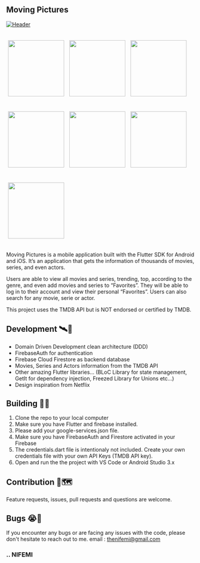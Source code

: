 ## Moving Pictures


[![Header](https://raw.githubusercontent.com/thenifemi/movingPictures/main/screenshots/MP-Banner.png "Header")]()

<p>
    <img src="https://raw.githubusercontent.com/thenifemi/movingPictures/main/screenshots/1.png" width="150px" height="auto" hspace="5" vspace="20"/>
    <img src="https://raw.githubusercontent.com/thenifemi/movingPictures/main/screenshots/2.png" width="150px" height="auto" hspace="5" vspace="20"/>
    <img src="https://raw.githubusercontent.com/thenifemi/movingPictures/main/screenshots/3.png" width="150px" height="auto" hspace="5" vspace="20"/>
    <img src="https://raw.githubusercontent.com/thenifemi/movingPictures/main/screenshots/4.png" width="150px" height="auto" hspace="5" vspace="20"/>
    <img src="https://raw.githubusercontent.com/thenifemi/movingPictures/main/screenshots/5.png" width="150px" height="auto" hspace="5" vspace="20"/>
    <img src="https://raw.githubusercontent.com/thenifemi/movingPictures/main/screenshots/6.png" width="150px" height="auto" hspace="5" vspace="20"/>
    <img src="https://raw.githubusercontent.com/thenifemi/movingPictures/main/screenshots/7.png" width="150px" height="auto" hspace="5" vspace="20"/>
  
</p>

Moving Pictures is a mobile application built with the Flutter SDK for Android and iOS. It’s an application that gets the information of thousands of movies, series, and even actors. 

Users are able to view all movies and series, trending, top, according to the genre, and even add movies and series to “Favorites”. They will be able to log in to their account and view their personal “Favorites”. Users can also search for any movie, serie or actor.

This project uses the TMDB API but is NOT endorsed or certified by TMDB.

## Development 🛰🚢

- Domain Driven Development clean architecture (DDD)
- FirebaseAuth for authentication
- Firebase Cloud Firestore as backend database
- Movies, Series and Actors information from the TMDB API
- Other amazing Flutter libraries... (BLoC Library for state management, GetIt for dependency injection, Freezed Library for Unions etc...)
- Design inspiration from Netflix

## Building 🏢🚀

1. Clone the repo to your local computer
2. Make sure you have Flutter and firebase installed.
3. Please add your google-services.json file.
4. Make sure you have FirebaseAuth and Firestore activated in your Firebase
5. The credentials.dart file is intentionaly not included. Create your own credentials file with your own API Keys (TMDB API key).
6. Open and run the the project with VS Code or Android Studio 3.x

## Contribution 🍕🗺

Feature requests, issues, pull requests and questions are welcome.

## Bugs 😭🐛

If you encounter any bugs or are facing any issues with the code, please don't hesitate to reach out to me. email : thenifemi@gmail.com

###                             ..                            NIFEMI